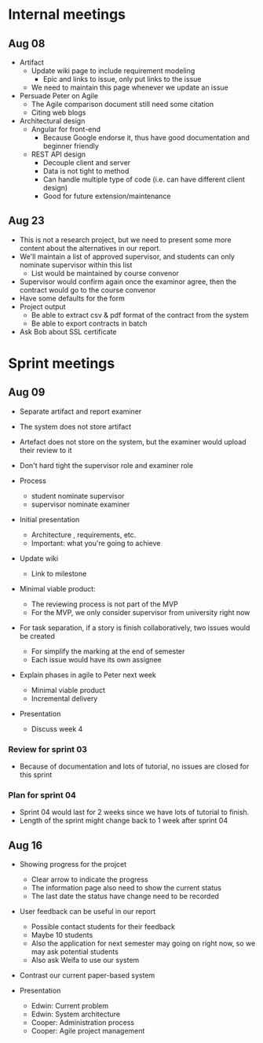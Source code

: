 # Internal meetings

## Aug 08

- Artifact
  - Update wiki page to include requirement modeling
    - Epic and links to issue, only put links to the issue
  - We need to maintain this page whenever we update an issue
- Persuade Peter on Agile
  - The Agile comparison document still need some citation 
  - Citing web blogs
- Architectural design
  - Angular for front-end
    - Because Google endorse it, thus have good documentation and beginner friendly
  - REST API design
    - Decouple client and server
    - Data is not tight to method
    - Can handle multiple type of code (i.e. can have different client design)
    - Good for future extension/maintenance

## Aug 23

- This is not a research project, but we need to present some more content about the alternatives in our report.
- We'll maintain a list of approved supervisor, and students can only nominate supervisor within this list
  - List would be maintained by course convenor
- Supervisor would confirm again once the examinor agree, then the contract would go to the course convenor
- Have some defaults for the form
- Project output
  - Be able to extract csv & pdf format of the contract from the system
  - Be able to export contracts in batch
- Ask Bob about SSL certificate

# Sprint meetings

## Aug 09

- Separate artifact and report examiner
- The system does not store artifact
- Artefact does not store on the system, but the examiner would upload their review to it
- Don't hard tight the supervisor role and examiner role
- Process
  - student nominate supervisor
  - supervisor nominate examiner
- Initial presentation
  - Architecture , requirements, etc.
  - Important: what you're going to achieve

- Update wiki
  - Link to milestone
- Minimal viable product:
  - The reviewing process is not part of the MVP
  - For the MVP, we only consider supervisor from university right now
- For task separation, if a story is finish collaboratively, two issues would be created
  - For simplify the marking at the end of semester
  - Each issue would have its own assignee
- Explain phases in agile to Peter next week
  - Minimal viable product
  - Incremental delivery
- Presentation
  - Discuss week 4

### Review for sprint 03

- Because of documentation and lots of tutorial, no issues are closed for this sprint

### Plan for sprint 04

- Sprint 04 would last for 2 weeks since we have lots of tutorial to finish.
- Length of the sprint might change back to 1 week after sprint 04

## Aug 16

- Showing progress for the projcet
  - Clear arrow to indicate the progress
  - The information page also need to show the current status
  - The last date the status have change need to be recorded
- User feedback can be useful in our report
  - Possible contact students for their feedback
  - Maybe 10 students
  - Also the application for next semester may going on right now, so we may ask potential students
  - Also ask Weifa to use our system
- Contrast our current paper-based system

- Presentation
  - Edwin: Current problem
  - Edwin: System architecture
  - Cooper: Administration process
  - Cooper: Agile project management